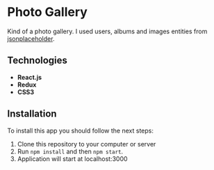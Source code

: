 # Photo Gallery

Kind of a photo gallery. I used users, albums and images entities from [jsonplaceholder](https://jsonplaceholder.typicode.com/).

## Technologies

- **React.js**
- **Redux**
- **CSS3**

## Installation

To install this app you should follow the next steps:

1. Clone this repository to your computer or server
2. Run `npm install` and then `npm start`.
3. Application will start at localhost:3000
